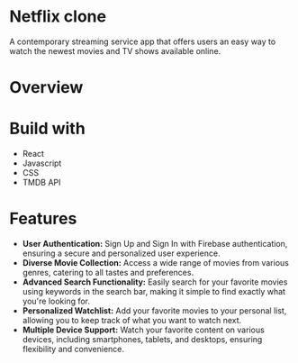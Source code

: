 # Netflix clone

A contemporary streaming service app that offers users an easy way to watch the newest movies and TV shows available online.

# Overview




# Build with
- React
- Javascript
- CSS
- TMDB API


# Features
- **User Authentication:** Sign Up and Sign In with Firebase authentication, ensuring a secure and personalized user experience.
- **Diverse Movie Collection:** Access a wide range of movies from various genres, catering to all tastes and preferences.
- **Advanced Search Functionality:** Easily search for your favorite movies using keywords in the search bar, making it simple to find exactly what you're looking for.
- **Personalized Watchlist:** Add your favorite movies to your personal list, allowing you to keep track of what you want to watch next.
- **Multiple Device Support:** Watch your favorite content on various devices, including smartphones, tablets, and desktops, ensuring flexibility and convenience.


